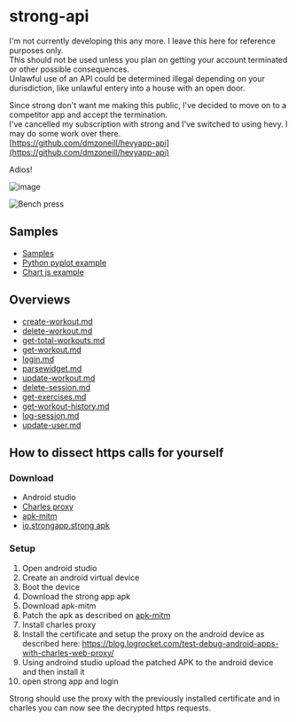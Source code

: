 # strong-api

I'm not currently developing this any more.  I leave this here for reference purposes only.  
This should not be used unless you plan on getting your account terminated or other possible consequences.  
Unlawful use of an API could be determined illegal depending on your durisdiction, like unlawful entery into a house with an open door.  

Since strong don't want me making this public, I've decided to move on to a competitor app and accept the termination.  
I've cancelled my subscription with strong and I've switched to using hevy. I may do some work over there.  
[https://github.com/dmzoneill/hevyapp-api](https://github.com/dmzoneill/hevyapp-api)

Adios!

![image](https://user-images.githubusercontent.com/15192260/223525656-8b9007ea-f496-4626-9101-572153b5549d.png)


![Bench press](https://github.com/dmzoneill/strongapp-api/blob/main/img/sample.png?raw=true)

## Samples

- [Samples](https://github.com/dmzoneill/strongapp-api/tree/main/sample)
- [Python pyplot example](https://dmzoneill.github.io/strongapp-api/sample/chart.html)
- [Chart js example](https://dmzoneill.github.io/strongapp-api/sample/5.chart.html)

## Overviews

- [create-workout.md](https://github.com/dmzoneill/strongapp-api/blob/main/api/create-workout.md)
- [delete-workout.md](https://github.com/dmzoneill/strongapp-api/blob/main/api/delete-workout.md)
- [get-total-workouts.md](https://github.com/dmzoneill/strongapp-api/blob/main/api/get-total-workouts.md)
- [get-workout.md](https://github.com/dmzoneill/strongapp-api/blob/main/api/get-workout.md)
- [login.md](https://github.com/dmzoneill/strongapp-api/blob/main/api/login.md)
- [parsewidget.md](https://github.com/dmzoneill/strongapp-api/blob/main/api/parsewidget.md)
- [update-workout.md](https://github.com/dmzoneill/strongapp-api/blob/main/api/update-workout.md)
- [delete-session.md](https://github.com/dmzoneill/strongapp-api/blob/main/api/delete-session.md)
- [get-exercises.md](https://github.com/dmzoneill/strongapp-api/blob/main/api/get-exercises.md)
- [get-workout-history.md](https://github.com/dmzoneill/strongapp-api/blob/main/api/get-workout-history.md)
- [log-session.md](https://github.com/dmzoneill/strongapp-api/blob/main/api/log-session.md)
- [update-user.md](https://github.com/dmzoneill/strongapp-api/blob/main/api/update-user.md)

## How to dissect https calls for yourself

### Download

 - Android studio
 - [Charles proxy](https://www.charlesproxy.com/)
 - [apk-mitm](https://www.npmjs.com/package/apk-mitm/)
 - [io.strongapp.strong apk](https://m.apkpure.com/strong-workout-tracker-gym-log/io.strongapp.strong)

### Setup

1. Open android studio
2. Create an android virtual device
3. Boot the device
4. Download the strong app apk
5. Download apk-mitm
6. Patch the apk as described on [apk-mitm](https://www.npmjs.com/package/apk-mitm/)
7. Install charles proxy
8. Install the certificate and setup the proxy on the android device as described here:
 https://blog.logrocket.com/test-debug-android-apps-with-charles-web-proxy/
9. Using androind studio upload the patched APK to the android device and then install it
10. open strong app and login

Strong should use the proxy with the previously installed certificate and in charles you can now see the decrypted https requests.
